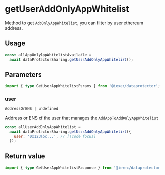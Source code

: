 # getUserAddOnlyAppWhitelist

Method to get `AddOnlyAppWhitelist`, you can filter by user ethereum address.

## Usage

```js
const allAppOnlyAppWhitelistAvailable =
  await dataProtectorSharing.getUserAddOnlyAppWhitelist();
```

## Parameters

```ts twoslash
import { type GetUserAppWhitelistParams } from '@iexec/dataprotector';
```

### user

`AddressOrENS | undefined`

Address or ENS of the user that manages the `AddAppToAddOnlyAppWhitelist`

```js
const allUserAddOnlyAppWhitelist =
  await dataProtectorSharing.getUserAddOnlyAppWhitelist({
    user: '0x123abc...', // [!code focus]
  });
```

## Return value

```ts twoslash
import { type GetUserAppWhitelistResponse } from '@iexec/dataprotector';
```
